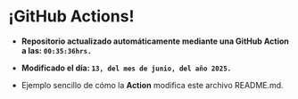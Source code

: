 # ¡GitHub Actions!
* **Repositorio actualizado automáticamente mediante una GitHub Action a las: `00:35:36hrs.`**
* **Modificado el día: `13, del mes de junio, del año 2025.`**

* Ejemplo sencillo de cómo la **Action** modifica este archivo README.md.
